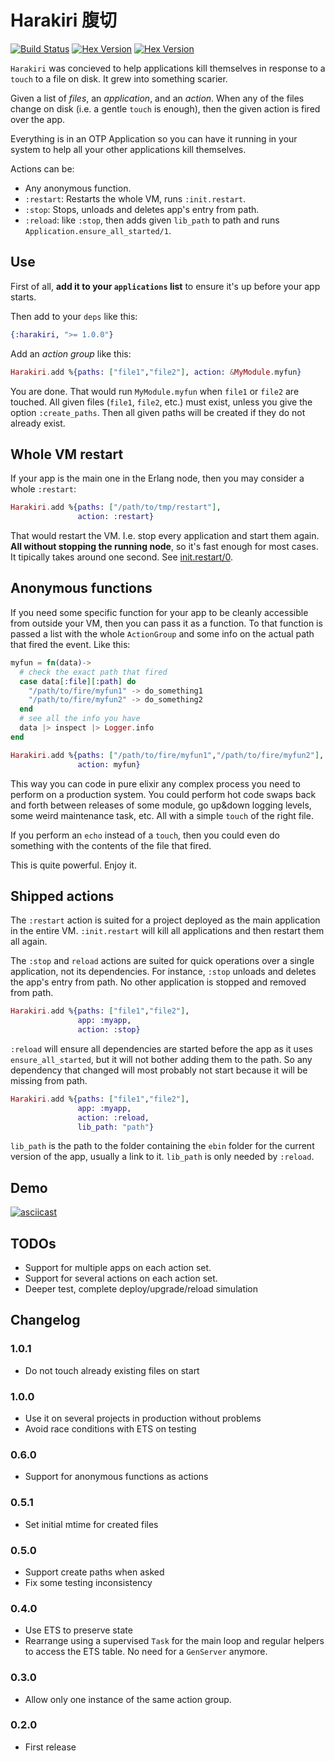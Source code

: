 # Harakiri   腹切

[![Build Status](https://travis-ci.org/rubencaro/harakiri.svg?branch=master)](https://travis-ci.org/rubencaro/harakiri)
[![Hex Version](http://img.shields.io/hexpm/v/harakiri.svg?style=flat)](https://hex.pm/packages/harakiri)
[![Hex Version](http://img.shields.io/hexpm/dt/harakiri.svg?style=flat)](https://hex.pm/packages/harakiri)

`Harakiri` was concieved to help applications kill themselves in response to a `touch` to a file on disk. It grew into something scarier.

Given a list of _files_, an _application_, and an _action_. When any of the files change on disk (i.e. a gentle `touch` is enough), then the given action is fired over the app.

Everything is in an OTP Application so you can have it running in your
system to help all your other applications kill themselves.

Actions can be:

* Any anonymous function.
* `:restart`: Restarts the whole VM, runs `:init.restart`.
* `:stop`: Stops, unloads and deletes app's entry from path.
* `:reload`: like `:stop`, then adds given `lib_path` to path and runs
`Application.ensure_all_started/1`.

## Use

First of all, __add it to your `applications` list__ to ensure it's up before your app starts.

Then add to your `deps` like this:

```elixir
{:harakiri, ">= 1.0.0"}
```

Add an _action group_ like this:

```elixir
Harakiri.add %{paths: ["file1","file2"], action: &MyModule.myfun}
```

You are done. That would run `MyModule.myfun` when `file1` or `file2` are touched. All given files (`file1`, `file2`, etc.) must exist, unless you give the option `:create_paths`. Then all given paths will be created if they do not already exist.

## Whole VM restart

If your app is the main one in the Erlang node, then you may consider a whole `:restart`:

```elixir
Harakiri.add %{paths: ["/path/to/tmp/restart"],
               action: :restart}
```

That would restart the VM. I.e. stop every application and start them again. __All without stopping the running node__, so it's fast enough for most cases. It tipically takes around one second. See [init.restart/0](http://www.erlang.org/doc/man/init.html#restart-0).

## Anonymous functions

If you need some specific function for your app to be cleanly accessible from outside your VM, then you can pass it as a function. To that function is passed a list with the whole `ActionGroup` and some info on the actual path that fired the event. Like this:

```elixir
myfun = fn(data)->
  # check the exact path that fired
  case data[:file][:path] do
    "/path/to/fire/myfun1" -> do_something1
    "/path/to/fire/myfun2" -> do_something2
  end
  # see all the info you have
  data |> inspect |> Logger.info
end

Harakiri.add %{paths: ["/path/to/fire/myfun1","/path/to/fire/myfun2"],
               action: myfun}
```

This way you can code in pure elixir any complex process you need to perform on a production system. You could perform hot code swaps back and forth between releases of some module, go up&down logging levels, some weird maintenance task, etc. All with a simple `touch` of the right file.

If you perform an `echo` instead of a `touch`, then you could even do something with the contents of the file that fired.

This is quite powerful. Enjoy it.

## Shipped actions

The `:restart` action is suited for a project deployed as the main application in the entire VM. `:init.restart` will kill all applications and then restart them all again.

The `:stop` and `reload` actions are suited for quick operations over a single application, not its dependencies. For instance, `:stop` unloads and deletes the app's entry from path. No other application is stopped and removed from path.

```elixir
Harakiri.add %{paths: ["file1","file2"],
               app: :myapp,
               action: :stop}
```

`:reload` will ensure all dependencies are started before the app as it uses `ensure_all_started`, but it will not bother adding them to the path. So any dependency that changed will most probably not start because it will be missing from path.

```elixir
Harakiri.add %{paths: ["file1","file2"],
               app: :myapp,
               action: :reload,
               lib_path: "path"}
```

`lib_path` is the path to the folder containing the `ebin` folder for the current version of the app, usually a link to it. `lib_path` is only needed by `:reload`.

## Demo

[![asciicast](https://asciinema.org/a/18338.png)](https://asciinema.org/a/18338)

## TODOs

* Support for multiple apps on each action set.
* Support for several actions on each action set.
* Deeper test, complete deploy/upgrade/reload simulation

## Changelog

### 1.0.1

* Do not touch already existing files on start

### 1.0.0

* Use it on several projects in production without problems
* Avoid race conditions with ETS on testing

### 0.6.0

* Support for anonymous functions as actions

### 0.5.1

* Set initial mtime for created files

### 0.5.0

* Support create paths when asked
* Fix some testing inconsistency

### 0.4.0

* Use ETS to preserve state
* Rearrange using a supervised `Task` for the main loop and regular helpers to access the ETS table. No need for a `GenServer` anymore.

### 0.3.0

* Allow only one instance of the same action group.

### 0.2.0

* First release
